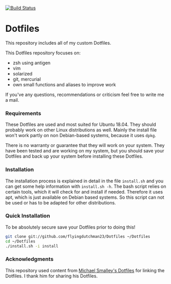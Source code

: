 [![Build Status](https://travis-ci.org/flyingdutchman23/Dotfiles.svg?branch=master)](https://travis-ci.org/flyingdutchman23/Dotfiles)

Dotfiles
========
This repository includes all of my custom Dotfiles.

This Dotfiles repository focuses on:
* zsh using antigen
* vim
* solarized
* git, mercurial
* own small functions and aliases to improve work

If you've any questions, recommendations or criticism feel free to write me a mail.

### Requirements

These Dotfiles are used and most suited for Ubuntu 18.04.
They should probably work on other Linux distributions as well.
Mainly the install file won't work partly on non Debian-based systems,
because it uses `dpkg`.

There is no warranty or guarantee that they will work on your system.
They have been tested and are working on my system, but you should save your
Dotfiles and back up your system before installing these Dotfiles.

### Installation

The installation process is explained in detail in the file `install.sh` and you
can get some help information with `install.sh -h`.
The bash script relies on certain tools, which it will check for and install if
needed.
Therefore it uses apt, which is just available on Debian based systems.
So this script can not be used or has to be adapted for other distributions.

### Quick Installation

To be absolutely secure save your Dotfiles prior to doing this!

``` bash
git clone git://github.com/flyingdutchman23/Dotfiles ~/Dotfiles
cd ~/Dotfiles
./install.sh -i install
```

### Acknowledgments

This repository used content from
[Michael Smalley's Dotfiles](https://github.com/michaeljsmalley/Dotfiles)
for linking the Dotfiles.
I thank him for sharing his Dotfiles.
